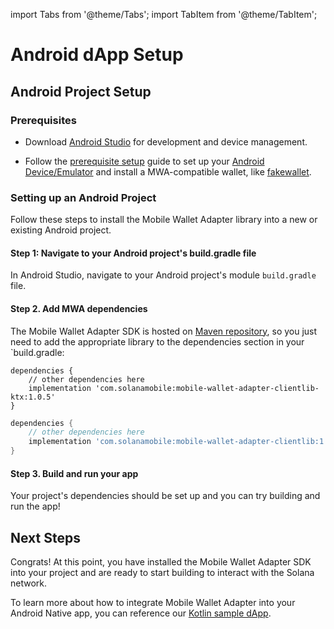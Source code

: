 import Tabs from '@theme/Tabs';
import TabItem from '@theme/TabItem';

# Android dApp Setup

## Android Project Setup

### Prerequisites

- Download [Android Studio](https://developer.android.com/studio) for development and device management.

- Follow the [prerequisite setup](../getting-started/development-setup#prerequisite-setup) guide to set up your [Android Device/Emulator](../getting-started/development-setup#2-setup-deviceemulator) and install a MWA-compatible wallet, like [fakewallet](../getting-started/development-setup#3-install-a-wallet-app).


### Setting up an Android Project 

Follow these steps to install the Mobile Wallet Adapter library into a new or existing Android project.

#### Step 1: Navigate to your Android project's build.gradle file
In Android Studio, navigate to your Android project's module `build.gradle` file.

#### Step 2. Add MWA dependencies
The Mobile Wallet Adapter SDK is hosted on [Maven repository](https://mvnrepository.com/artifact/com.solanamobile/mobile-wallet-adapter-clientlib), so you just need to add the appropriate library to the dependencies section in your `build.gradle:

<Tabs>
<TabItem value="kotlin" label="Kotlin">

```language-kotlin
dependencies {
    // other dependencies here
    implementation 'com.solanamobile:mobile-wallet-adapter-clientlib-ktx:1.0.5'
}
```

</TabItem>
<TabItem value="java" label="Java">


```groovy
dependencies {
    // other dependencies here
    implementation 'com.solanamobile:mobile-wallet-adapter-clientlib:1.0.5'
}
```

</TabItem>
</Tabs>

#### Step 3. Build and run your app

Your project's dependencies should be set up and you can try building and run the app!

## Next Steps

Congrats! At this point, you have installed the Mobile Wallet Adapter SDK into your project and are ready to start building to interact with the Solana network.

To learn more about how to integrate Mobile Wallet Adapter into your Android Native app, you can reference our [Kotlin sample dApp](https://github.com/solana-mobile/mobile-wallet-adapter/tree/main/android/fakedapp/src/main/java/com/solana/mobilewalletadapter/fakedapp).